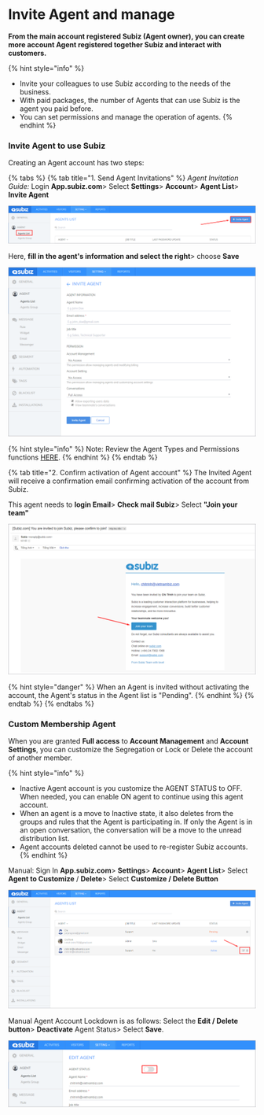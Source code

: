 # Invite Agent and manage

**From the main account registered Subiz \(Agent owner\), you can create more account Agent registered together Subiz and interact with customers.**

{% hint style="info" %}
* Invite your colleagues to use Subiz according to the needs of the business.
*  With paid packages, the number of Agents that can use Subiz is the agent you paid before.
* You can set permissions and manage the operation of agents.
{% endhint %}

### Invite Agent to use Subiz

Creating an Agent account has two steps:

{% tabs %}
{% tab title="1. Send Agent Invitations" %}
_Agent Invitation Guide:_ Login **App.subiz.com**&gt; Select **Settings**&gt; **Account**&gt; **Agent List**&gt; **Invite Agent**

![Invite Agent](../../../.gitbook/assets/1%20%283%29.png)

Here, **fill in the agent's information and select the right**&gt; choose **Save**

![Fill in the agent&apos;s information](../../../.gitbook/assets/2%20%283%29.png)

{% hint style="info" %}
Note: Review the Agent Types and Permissions functions [HERE](https://subiz.gitbook.io/subiz-document-english/~/edit/primary/getting-started-with-subiz/how-to-use-subiz/managing-agent/agent-profile).
{% endhint %}
{% endtab %}

{% tab title="2. Confirm activation of Agent account" %}
The Invited Agent will receive a confirmation email confirming activation of the account from Subiz.

This agent needs to **login Email**&gt; **Check mail Subiz**&gt; Select **"Join your team"**

![Confirmation email](../../../.gitbook/assets/3%20%284%29.png)

{% hint style="danger" %}
When an Agent is invited without activating the account, the Agent's status in the Agent list is "Pending".
{% endhint %}
{% endtab %}
{% endtabs %}

### Custom Membership Agent

When you are granted **Full access** to **Account Management** and **Account Settings**, you can customize the Segregation or Lock or Delete the account of another member.

{% hint style="info" %}
* Inactive Agent account is you customize the AGENT STATUS to OFF. When needed, you can enable ON agent to continue using this agent account.
* When an agent is a move to Inactive state, it also deletes from the groups and rules that the Agent is participating in. If only the Agent is in an open conversation, the conversation will be a move to the unread distribution list.
* Agent accounts deleted cannot be used to re-register Subiz accounts.
{% endhint %}

Manual: Sign In **App.subiz.com**&gt; **Settings**&gt; **Account**&gt; **Agent List**&gt; Select **Agent to Customize** / **Delete**&gt; Select **Customize / Delete Button**

![Edit Agent&apos;s information](../../../.gitbook/assets/4%20%283%29.png)

Manual Agent Account Lockdown is as follows: Select the **Edit / Delete button**&gt; **Deactivate** Agent Status&gt; Select **Save**.

![Deactivate Agent ](../../../.gitbook/assets/5%20%282%29.png)





